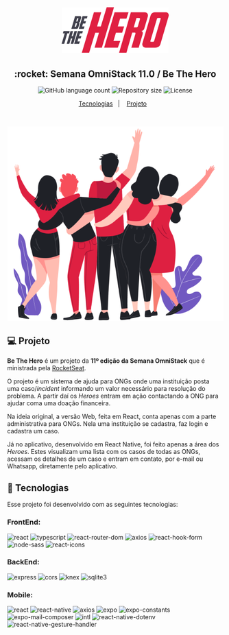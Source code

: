 <h1 align="center">
    <img alt="Be The Hero" title="#delicinha" src="./frontend/src/assets/images/logo.svg" width="250px" />
</h1>

<h2 align="center">
  :rocket: Semana OmniStack 11.0 / Be The Hero
</h2>

<p align="center">
   <img alt="GitHub language count" src="https://img.shields.io/github/languages/count/RikoKami/semana-omnistack11" />

   <img alt="Repository size" src="https://img.shields.io/github/repo-size/RikoKami/semana-omnistack11" />
  
   <img alt="License" src="https://img.shields.io/badge/license-MIT-brightgreen">
</p>

<p align="center">
  <a href="#rocket-tecnologias">Tecnologias</a>&nbsp;&nbsp;&nbsp;|&nbsp;&nbsp;&nbsp;
  <a href="#computer-projeto">Projeto</a>&nbsp;&nbsp;&nbsp;
  <!-- <a href="#trophy-minhas-implementações">Minhas Implementações</a> -->
</p>

<br>

<p align="center">
  <img alt="Heroes" src="./frontend/src/assets/images/heroes.png" width="">
</p>

## :computer: Projeto

<strong>Be The Hero</strong> é um projeto da <strong>11º edição da Semana OmniStack</strong> que é ministrada pela [RocketSeat](https://github.com/Rocketseat).

O projeto é um sistema de ajuda para ONGs onde uma instituição posta uma caso/<i>incident</i> informando um valor necessário para resolução do problema. A partir daí os <i>Heroes</i> entram em ação contactando a ONG para ajudar coma uma doação financeira.

Na ideia original, a versão Web, feita em React, conta apenas com a parte administrativa para ONGs. Nela uma instituição se cadastra, faz login e cadastra um caso.

Já no aplicativo, desenvolvido em React Native, foi feito apenas a área dos <i>Heroes</i>. Estes visualizam uma lista com os casos de todas as ONGs, acessam os detalhes de um caso e entram em contato, por e-mail ou Whatsapp, diretamente pelo aplicativo.

## :rocket: Tecnologias

Esse projeto foi desenvolvido com as seguintes tecnologias:

### FrontEnd:

<img alt="react" src="https://img.shields.io/badge/react-%5E16.13.1-blue"> <img alt="typescript" src="https://img.shields.io/badge/typescript-%5E3.8.3-blue"> <img alt="react-router-dom" src="https://img.shields.io/badge/react--router--dom-%5E5.1.2-blue"> <img alt="axios" src="https://img.shields.io/badge/axios-%5E0.19.2-blue"> <img alt="react-hook-form" src="https://img.shields.io/badge/react--hook--form-%5E5.2.0-%23ec5990"> <img alt="node-sass" src="https://img.shields.io/badge/node--sass-%5E4.13.1-brightgreen"> <img alt="react-icons" src="https://img.shields.io/badge/react--icons-%5E3.9.0-blue">

### BackEnd:

<img alt="express" src="https://img.shields.io/badge/express-%5E4.17.1-blue"> <img alt="cors" src="https://img.shields.io/badge/cors-%5E2.8.5-blue"> <img alt="knex" src="https://img.shields.io/badge/knex-%5E0.20.13-blue"> <img alt="sqlite3" src="https://img.shields.io/badge/sqlite3-%5E4.1.1-blue">


### Mobile: 
<img alt="react" src="https://img.shields.io/badge/react-%5E16.9.0-blue"> <img alt="react-native" src="https://img.shields.io/badge/react--native-%5E4.17.1-blue"> <img alt="axios" src="https://img.shields.io/badge/axios-%5E0.19.2-blue"> <img alt="expo" src="https://img.shields.io/badge/expo-~36.0.0-brightgreen"> <img alt="expo-constants" src="https://img.shields.io/badge/expo--constants-~8.0.0-blue"> <img alt="expo-mail-composer" src="https://img.shields.io/badge/expo--mail--composer-~8.0.0-blue"> <img alt="intl" src="https://img.shields.io/badge/intl-%5E1.2.5-blue"> <img alt="react-native-dotenv" src="https://img.shields.io/badge/react--native--dotenv-%5E0.2.0-blue"> <img alt="react-native-gesture-handler" src="https://img.shields.io/badge/react--native--gesture--handler-~1.5.0-blue">


<!-- ## :trophy: Minhas Implementações

Algumas pequenas melhorias que adicionei ao projeto:

### Back-end

:white_check_mark: Melhor organização nos arquivos de rotas separando as validações do back-end (feitas com Celebrate) para um outro arquivo: <i>src/routes/validation.js</i>.

:white_check_mark: Verificação se o <i>incident</i> existe ao acessar a rota DELETE no arquivo <i>src/controllers/IncidentController.js</i>. A falta dessa validação causa erro no back-end quando passado um ID de que já foi excluído.

### Mobile

:white_check_mark: Icones nos botões de contato em <i>src/pages/details/index.js</i>.

:white_check_mark: Adicionado um container com <i>Scrollview</i> na tela de detalhes de um <i>incident</i>. Dependendo do tamanho da descrição a parte inferior da tela ficava inacessível. <i>src/pages/details/index.js</i>.

### Web

:black_square_button: Responsividade. -->
